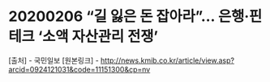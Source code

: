 # 20200206 “길 잃은 돈 잡아라”… 은행·핀테크 ‘소액 자산관리 전쟁’
[출처] - 국민일보
[원본링크] - http://news.kmib.co.kr/article/view.asp?arcid=0924121031&code=11151300&cp=nv